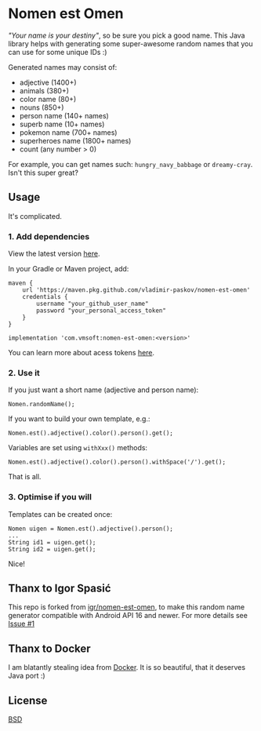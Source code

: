 # Nomen est Omen

_"Your name is your destiny"_, so be sure you pick a good name.
This Java library helps with generating some super-awesome random names
that you can use for some unique IDs :)

Generated names may consist of:

+ adjective (1400+)
+ animals (380+)
+ color name (80+)
+ nouns (850+)
+ person name (140+ names)
+ superb name (10+ names)
+ pokemon name (700+ names)
+ superheroes name (1800+ names)
+ count (any number > 0)

For example, you can get names such: `hungry_navy_babbage`
or `dreamy-cray`. Isn't this super great?

## Usage

It's complicated.

### 1. Add dependencies

View the latest version [here](https://github.com/vladimir-paskov/nomen-est-omen/packages/885498).

In your Gradle or Maven project, add:

    maven {
        url 'https://maven.pkg.github.com/vladimir-paskov/nomen-est-omen'
        credentials {
            username "your_github_user_name"
            password "your_personal_access_token"
        }
    }

    implementation 'com.vmsoft:nomen-est-omen:<version>'
    
You can learn more about acess tokens [here](https://docs.github.com/en/packages/working-with-a-github-packages-registry/working-with-the-gradle-registry#authenticating-to-github-packages).

### 2. Use it

If you just want a short name (adjective and person name):

	Nomen.randomName();

If you want to build your own template, e.g.:

	Nomen.est().adjective().color().person().get();

Variables are set using `withXxx()` methods:

	Nomen.est().adjective().color().person().withSpace('/').get();
	
That is all.

### 3. Optimise if you will

Templates can be created once:

	Nomen uigen = Nomen.est().adjective().person();
	...
	String id1 = uigen.get();
	String id2 = uigen.get();

Nice!

## Thanx to Igor Spasić

This repo is forked from [igr/nomen-est-omen](https://github.com/igr/nomen-est-omen), to make this random name generator compatible with Android API 16 and newer.
For more details see [Issue #1](https://github.com/vladimir-paskov/nomen-est-omen/issues/1)

## Thanx to Docker

I am blatantly stealing idea from [Docker](https://github.com/docker/docker/blob/master/pkg/namesgenerator/names-generator.go).
It is so beautiful, that it deserves Java port :)


## License

[BSD](LICENSE)
